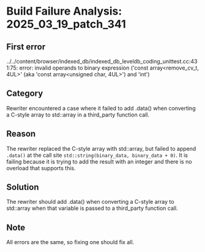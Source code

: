 # Build Failure Analysis: 2025_03_19_patch_341

## First error

../../content/browser/indexed_db/indexed_db_leveldb_coding_unittest.cc:431:75: error: invalid operands to binary expression ('const array<remove_cv_t<unsigned char>, 4UL>' (aka 'const array<unsigned char, 4UL>') and 'int')

## Category
Rewriter encountered a case where it failed to add .data() when converting a C-style array to std::array in a third_party function call.

## Reason
The rewriter replaced the C-style array with std::array, but failed to append `.data()` at the call site `std::string(binary_data, binary_data + 0)`. It is failing because it is trying to add the result with an integer and there is no overload that supports this.

## Solution
The rewriter should add .data() when converting a C-style array to std::array when that variable is passed to a third_party function call.

## Note
All errors are the same, so fixing one should fix all.